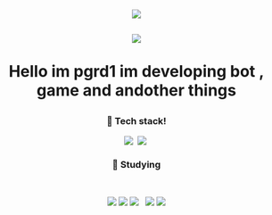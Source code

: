 <h1 align="center">
<p align="center">
  <img src="https://capsule-render.vercel.app/api?type=waving&color=gradient&height=250&section=header&text=pgrd1&fontSize=90">
<p align="center">
  <img src="https://capsule-render.vercel.app/api?type=rect&color=gradient&height=1"></br></br>
  Hello im pgrd1 im developing bot , game and andother things
</p>

<h3 align="center">📃 Tech stack!</h3>
<p align="center">
  <img src="https://img.shields.io/badge/Python-3766AB?style=flat-square&logo=Python&logoColor=white"/></a>&nbsp 
  <img src="https://img.shields.io/badge/Javascript-ffb13b?style=flat-square&logo=javascript&logoColor=white"/></a>&nbsp 
</p>

<h3 align="center"><b>📖 Studying</b></h3>
</br>
<p align="center">
<img src="https://img.shields.io/badge/c++-%2300599C.svg?style=flat-square&logo=c%2B%2B&logoColor=white"/>
<img src="https://img.shields.io/badge/c%23-%23239120.svg?style=flat-square&logo=c-sharp&logoColor=white"/>
<img src="https://img.shields.io/badge/Node.js-339933?style=flat-square&logo=Node.js&logoColor=white"/></a> &nbsp
<img src="https://img.shields.io/badge/unity-%23000000.svg?style=flat-square&logo=unity&logoColor=white"/>
<img src="https://img.shields.io/badge/unrealengine-%23313131.svg?style=flat-square&logo=unrealengine&logoColor=white"/>
</p>
                                                                                                                        
  
